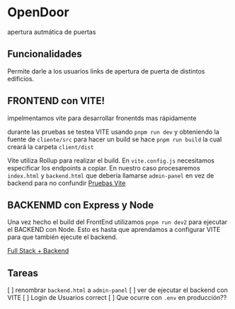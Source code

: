 # OpenDoor
apertura autmática de puertas


## Funcionalidades
Permite darle a los usuarios links de apertura de puerta de distintos edificios.


## FRONTEND con VITE!
impelmentamos vite para desarrollar fronentds mas rápidamente

durante las pruebas se testea VITE usando `pnpm run dev` y obteniendo la fuente de `cliente/src`
para hacer un build se hace `pnpm run build` la cual creará la carpeta `client/dist`

Vite utiliza Rollup para realizar el build. En `vite.config.js` necesitamos especificar los endpoints a copiar.
En nuestro caso procesaremos `index.html` y `backend.html` que debería llamarse `admin-panel` en vez de backend para no confundir
[Pruebas Vite](http://localhost:5173)

## BACKENMD con Express y Node

Una vez hecho el build del FrontEnd utilizamos `pnpm run dev2` para ejecutar el BACKEND con Node.
Esto es hasta que aprendamos a configurar VITE para que también ejecute el backend.

[Full Stack + Backend](http://localhost:3000)


## Tareas
[ ] renombrar `backend.html` a `admin-panel`
[ ] ver de ejecutar el backend con VITE
[ ] Login de Usuarios correct
[ ] Que ocurre con `.env` en producción??